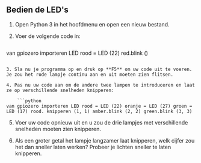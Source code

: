 ## Bedien de LED's

1. Open Python 3 in het hoofdmenu en open een nieuw bestand.

2. Voer de volgende code in:
    
    ```python
van gpiozero importeren LED rood = LED (22) red.blink ()
```

3. Sla nu je programma op en druk op **F5** om uw code uit te voeren. Je zou het rode lampje continu aan en uit moeten zien flitsen.

4. Pas nu uw code aan om de andere twee lampen te introduceren en laat ze op verschillende snelheden knipperen:
    
    ```python
van gpiozero importeren LED rood = LED (22) oranje = LED (27) groen = LED (17) rood. knipperen (1, 1) amber.blink (2, 2) green.blink (3, 3)
```

5. Voer uw code opnieuw uit en u zou de drie lampjes met verschillende snelheden moeten zien knipperen.

6. Als een groter getal het lampje langzamer laat knipperen, welk cijfer zou het dan sneller laten werken? Probeer je lichten sneller te laten knipperen.